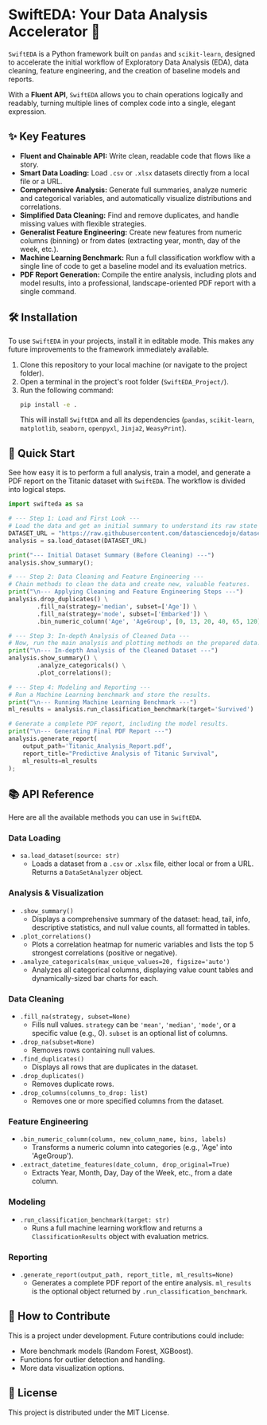 # SwiftEDA: Your Data Analysis Accelerator 🚀

`SwiftEDA` is a Python framework built on `pandas` and `scikit-learn`, designed to accelerate the initial workflow of Exploratory Data Analysis (EDA), data cleaning, feature engineering, and the creation of baseline models and reports.

With a **Fluent API**, `SwiftEDA` allows you to chain operations logically and readably, turning multiple lines of complex code into a single, elegant expression.

## ✨ Key Features

  * **Fluent and Chainable API:** Write clean, readable code that flows like a story.
  * **Smart Data Loading:** Load `.csv` or `.xlsx` datasets directly from a local file or a URL.
  * **Comprehensive Analysis:** Generate full summaries, analyze numeric and categorical variables, and automatically visualize distributions and correlations.
  * **Simplified Data Cleaning:** Find and remove duplicates, and handle missing values with flexible strategies.
  * **Generalist Feature Engineering:** Create new features from numeric columns (binning) or from dates (extracting year, month, day of the week, etc.).
  * **Machine Learning Benchmark:** Run a full classification workflow with a single line of code to get a baseline model and its evaluation metrics.
  * **PDF Report Generation:** Compile the entire analysis, including plots and model results, into a professional, landscape-oriented PDF report with a single command.

## 🛠️ Installation

To use `SwiftEDA` in your projects, install it in editable mode. This makes any future improvements to the framework immediately available.

1.  Clone this repository to your local machine (or navigate to the project folder).
2.  Open a terminal in the project's root folder (`SwiftEDA_Project/`).
3.  Run the following command:
    ```bash
    pip install -e .
    ```
    This will install `SwiftEDA` and all its dependencies (`pandas`, `scikit-learn`, `matplotlib`, `seaborn`, `openpyxl`, `Jinja2`, `WeasyPrint`).

## 🚀 Quick Start

See how easy it is to perform a full analysis, train a model, and generate a PDF report on the Titanic dataset with `SwiftEDA`. The workflow is divided into logical steps.

```python
import swifteda as sa

# --- Step 1: Load and First Look ---
# Load the data and get an initial summary to understand its raw state (e.g., find null values).
DATASET_URL = "https://raw.githubusercontent.com/datasciencedojo/datasets/master/titanic.csv"
analysis = sa.load_dataset(DATASET_URL)

print("--- Initial Dataset Summary (Before Cleaning) ---")
analysis.show_summary();

# --- Step 2: Data Cleaning and Feature Engineering ---
# Chain methods to clean the data and create new, valuable features.
print("\n--- Applying Cleaning and Feature Engineering Steps ---")
analysis.drop_duplicates() \
        .fill_na(strategy='median', subset=['Age']) \
        .fill_na(strategy='mode', subset=['Embarked']) \
        .bin_numeric_column('Age', 'AgeGroup', [0, 13, 20, 40, 65, 120], ['Child', 'Adolescent', 'Young Adult', 'Adult', 'Senior']);

# --- Step 3: In-depth Analysis of Cleaned Data ---
# Now, run the main analysis and plotting methods on the prepared data.
print("\n--- In-depth Analysis of the Cleaned Dataset ---")
analysis.show_summary() \
        .analyze_categoricals() \
        .plot_correlations();

# --- Step 4: Modeling and Reporting ---
# Run a Machine Learning benchmark and store the results.
print("\n--- Running Machine Learning Benchmark ---")
ml_results = analysis.run_classification_benchmark(target='Survived')

# Generate a complete PDF report, including the model results.
print("\n--- Generating Final PDF Report ---")
analysis.generate_report(
    output_path='Titanic_Analysis_Report.pdf',
    report_title="Predictive Analysis of Titanic Survival",
    ml_results=ml_results
);
```

## 📚 API Reference

Here are all the available methods you can use in `SwiftEDA`.

### Data Loading

  * `sa.load_dataset(source: str)`
      * Loads a dataset from a `.csv` or `.xlsx` file, either local or from a URL. Returns a `DataSetAnalyzer` object.

### Analysis & Visualization

  * `.show_summary()`
      * Displays a comprehensive summary of the dataset: head, tail, info, descriptive statistics, and null value counts, all formatted in tables.
  * `.plot_correlations()`
      * Plots a correlation heatmap for numeric variables and lists the top 5 strongest correlations (positive or negative).
  * `.analyze_categoricals(max_unique_values=20, figsize='auto')`
      * Analyzes all categorical columns, displaying value count tables and dynamically-sized bar charts for each.

### Data Cleaning

  * `.fill_na(strategy, subset=None)`
      * Fills null values. `strategy` can be `'mean'`, `'median'`, `'mode'`, or a specific value (e.g., 0). `subset` is an optional list of columns.
  * `.drop_na(subset=None)`
      * Removes rows containing null values.
  * `.find_duplicates()`
      * Displays all rows that are duplicates in the dataset.
  * `.drop_duplicates()`
      * Removes duplicate rows.
  * `.drop_columns(columns_to_drop: list)`
      * Removes one or more specified columns from the dataset.

### Feature Engineering

  * `.bin_numeric_column(column, new_column_name, bins, labels)`
      * Transforms a numeric column into categories (e.g., 'Age' into 'AgeGroup').
  * `.extract_datetime_features(date_column, drop_original=True)`
      * Extracts Year, Month, Day, Day of the Week, etc., from a date column.

### Modeling

  * `.run_classification_benchmark(target: str)`
      * Runs a full machine learning workflow and returns a `ClassificationResults` object with evaluation metrics.

### Reporting

  * `.generate_report(output_path, report_title, ml_results=None)`
      * Generates a complete PDF report of the entire analysis. `ml_results` is the optional object returned by `.run_classification_benchmark`.

## 🤝 How to Contribute

This is a project under development. Future contributions could include:

  * More benchmark models (Random Forest, XGBoost).
  * Functions for outlier detection and handling.
  * More data visualization options.

## 📄 License

This project is distributed under the MIT License.